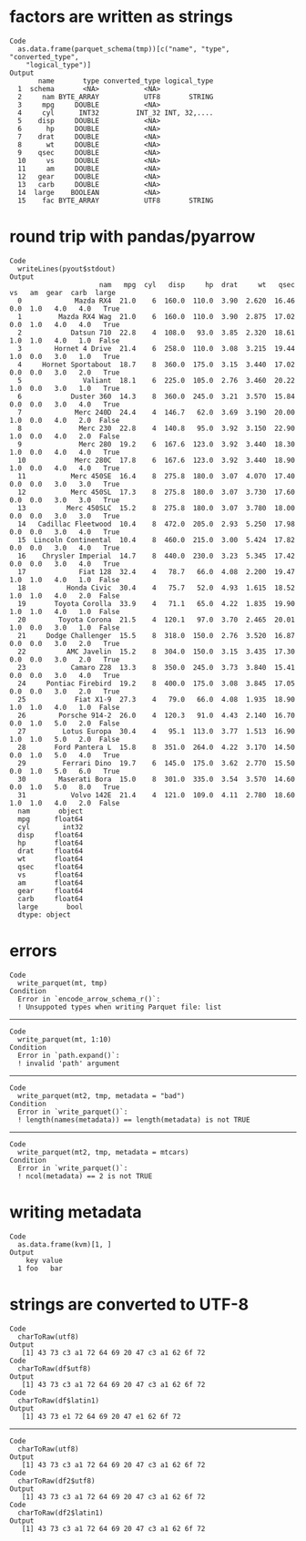 # factors are written as strings

    Code
      as.data.frame(parquet_schema(tmp))[c("name", "type", "converted_type",
        "logical_type")]
    Output
           name       type converted_type logical_type
      1  schema       <NA>           <NA>             
      2     nam BYTE_ARRAY           UTF8       STRING
      3     mpg     DOUBLE           <NA>             
      4     cyl      INT32         INT_32 INT, 32,....
      5    disp     DOUBLE           <NA>             
      6      hp     DOUBLE           <NA>             
      7    drat     DOUBLE           <NA>             
      8      wt     DOUBLE           <NA>             
      9    qsec     DOUBLE           <NA>             
      10     vs     DOUBLE           <NA>             
      11     am     DOUBLE           <NA>             
      12   gear     DOUBLE           <NA>             
      13   carb     DOUBLE           <NA>             
      14  large    BOOLEAN           <NA>             
      15    fac BYTE_ARRAY           UTF8       STRING

# round trip with pandas/pyarrow

    Code
      writeLines(pyout$stdout)
    Output
                          nam   mpg  cyl   disp     hp  drat     wt   qsec   vs   am  gear  carb  large
      0             Mazda RX4  21.0    6  160.0  110.0  3.90  2.620  16.46  0.0  1.0   4.0   4.0   True
      1         Mazda RX4 Wag  21.0    6  160.0  110.0  3.90  2.875  17.02  0.0  1.0   4.0   4.0   True
      2            Datsun 710  22.8    4  108.0   93.0  3.85  2.320  18.61  1.0  1.0   4.0   1.0  False
      3        Hornet 4 Drive  21.4    6  258.0  110.0  3.08  3.215  19.44  1.0  0.0   3.0   1.0   True
      4     Hornet Sportabout  18.7    8  360.0  175.0  3.15  3.440  17.02  0.0  0.0   3.0   2.0   True
      5               Valiant  18.1    6  225.0  105.0  2.76  3.460  20.22  1.0  0.0   3.0   1.0   True
      6            Duster 360  14.3    8  360.0  245.0  3.21  3.570  15.84  0.0  0.0   3.0   4.0   True
      7             Merc 240D  24.4    4  146.7   62.0  3.69  3.190  20.00  1.0  0.0   4.0   2.0  False
      8              Merc 230  22.8    4  140.8   95.0  3.92  3.150  22.90  1.0  0.0   4.0   2.0  False
      9              Merc 280  19.2    6  167.6  123.0  3.92  3.440  18.30  1.0  0.0   4.0   4.0   True
      10            Merc 280C  17.8    6  167.6  123.0  3.92  3.440  18.90  1.0  0.0   4.0   4.0   True
      11           Merc 450SE  16.4    8  275.8  180.0  3.07  4.070  17.40  0.0  0.0   3.0   3.0   True
      12           Merc 450SL  17.3    8  275.8  180.0  3.07  3.730  17.60  0.0  0.0   3.0   3.0   True
      13          Merc 450SLC  15.2    8  275.8  180.0  3.07  3.780  18.00  0.0  0.0   3.0   3.0   True
      14   Cadillac Fleetwood  10.4    8  472.0  205.0  2.93  5.250  17.98  0.0  0.0   3.0   4.0   True
      15  Lincoln Continental  10.4    8  460.0  215.0  3.00  5.424  17.82  0.0  0.0   3.0   4.0   True
      16    Chrysler Imperial  14.7    8  440.0  230.0  3.23  5.345  17.42  0.0  0.0   3.0   4.0   True
      17             Fiat 128  32.4    4   78.7   66.0  4.08  2.200  19.47  1.0  1.0   4.0   1.0  False
      18          Honda Civic  30.4    4   75.7   52.0  4.93  1.615  18.52  1.0  1.0   4.0   2.0  False
      19       Toyota Corolla  33.9    4   71.1   65.0  4.22  1.835  19.90  1.0  1.0   4.0   1.0  False
      20        Toyota Corona  21.5    4  120.1   97.0  3.70  2.465  20.01  1.0  0.0   3.0   1.0  False
      21     Dodge Challenger  15.5    8  318.0  150.0  2.76  3.520  16.87  0.0  0.0   3.0   2.0   True
      22          AMC Javelin  15.2    8  304.0  150.0  3.15  3.435  17.30  0.0  0.0   3.0   2.0   True
      23           Camaro Z28  13.3    8  350.0  245.0  3.73  3.840  15.41  0.0  0.0   3.0   4.0   True
      24     Pontiac Firebird  19.2    8  400.0  175.0  3.08  3.845  17.05  0.0  0.0   3.0   2.0   True
      25            Fiat X1-9  27.3    4   79.0   66.0  4.08  1.935  18.90  1.0  1.0   4.0   1.0  False
      26        Porsche 914-2  26.0    4  120.3   91.0  4.43  2.140  16.70  0.0  1.0   5.0   2.0  False
      27         Lotus Europa  30.4    4   95.1  113.0  3.77  1.513  16.90  1.0  1.0   5.0   2.0  False
      28       Ford Pantera L  15.8    8  351.0  264.0  4.22  3.170  14.50  0.0  1.0   5.0   4.0   True
      29         Ferrari Dino  19.7    6  145.0  175.0  3.62  2.770  15.50  0.0  1.0   5.0   6.0   True
      30        Maserati Bora  15.0    8  301.0  335.0  3.54  3.570  14.60  0.0  1.0   5.0   8.0   True
      31           Volvo 142E  21.4    4  121.0  109.0  4.11  2.780  18.60  1.0  1.0   4.0   2.0  False
      nam       object
      mpg      float64
      cyl        int32
      disp     float64
      hp       float64
      drat     float64
      wt       float64
      qsec     float64
      vs       float64
      am       float64
      gear     float64
      carb     float64
      large       bool
      dtype: object
      

# errors

    Code
      write_parquet(mt, tmp)
    Condition
      Error in `encode_arrow_schema_r()`:
      ! Unsuppoted types when writing Parquet file: list

---

    Code
      write_parquet(mt, 1:10)
    Condition
      Error in `path.expand()`:
      ! invalid 'path' argument

---

    Code
      write_parquet(mt2, tmp, metadata = "bad")
    Condition
      Error in `write_parquet()`:
      ! length(names(metadata)) == length(metadata) is not TRUE

---

    Code
      write_parquet(mt2, tmp, metadata = mtcars)
    Condition
      Error in `write_parquet()`:
      ! ncol(metadata) == 2 is not TRUE

# writing metadata

    Code
      as.data.frame(kvm)[1, ]
    Output
        key value
      1 foo   bar

# strings are converted to UTF-8

    Code
      charToRaw(utf8)
    Output
       [1] 43 73 c3 a1 72 64 69 20 47 c3 a1 62 6f 72
    Code
      charToRaw(df$utf8)
    Output
       [1] 43 73 c3 a1 72 64 69 20 47 c3 a1 62 6f 72
    Code
      charToRaw(df$latin1)
    Output
       [1] 43 73 e1 72 64 69 20 47 e1 62 6f 72

---

    Code
      charToRaw(utf8)
    Output
       [1] 43 73 c3 a1 72 64 69 20 47 c3 a1 62 6f 72
    Code
      charToRaw(df2$utf8)
    Output
       [1] 43 73 c3 a1 72 64 69 20 47 c3 a1 62 6f 72
    Code
      charToRaw(df2$latin1)
    Output
       [1] 43 73 c3 a1 72 64 69 20 47 c3 a1 62 6f 72

